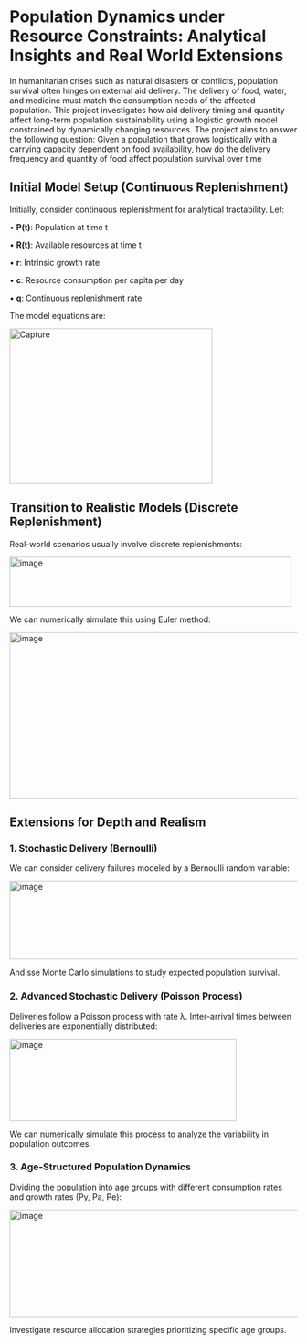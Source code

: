 # Population Dynamics under Resource Constraints: Analytical Insights and Real World Extensions
In humanitarian crises such as natural disasters or conflicts, population survival often
 hinges on external aid delivery. The delivery of food, water, and medicine must match
 the consumption needs of the affected population. This project investigates how aid
 delivery timing and quantity affect long-term population sustainability using a logistic
 growth model constrained by dynamically changing resources.
 The project aims to answer the following question: Given a population that grows
 logistically with a carrying capacity dependent on food availability, how do the delivery
 frequency and quantity of food affect population survival over time

## Initial Model Setup (Continuous Replenishment)
Initially, consider continuous replenishment for analytical tractability. Let:
  
  • **P(t)**: Population at time t
   
  • **R(t)**: Available resources at time t
   
  • **r**: Intrinsic growth rate
   
  • **c**: Resource consumption per capita per day
   
  • **q**: Continuous replenishment rate
 
The model equations are:

<img width="355" height="272" alt="Capture" src="https://github.com/user-attachments/assets/4cf7a195-4b64-4f36-a754-fbdddc6be8d0" />

## Transition to Realistic Models (Discrete Replenishment)
Real-world scenarios usually involve discrete replenishments:

<img width="493" height="87" alt="image" src="https://github.com/user-attachments/assets/3751f03e-9f0d-4493-8d4a-96558cafdcf8" />

We can numerically simulate this using Euler method:

<img width="548" height="291" alt="image" src="https://github.com/user-attachments/assets/a2cd97aa-b94a-444e-bbd2-13b81c7e1d1b" />

## Extensions for Depth and Realism
### 1. Stochastic Delivery (Bernoulli)
We can consider delivery failures modeled by a Bernoulli random variable:

<img width="554" height="138" alt="image" src="https://github.com/user-attachments/assets/96d7e854-a22a-42df-89e5-025a2b26cb4d" />

And sse Monte Carlo simulations to study expected population survival.
 
### 2. Advanced Stochastic Delivery (Poisson Process)
Deliveries follow a Poisson process with rate λ. Inter-arrival times between deliveries are
exponentially distributed:
 
<img width="397" height="144" alt="image" src="https://github.com/user-attachments/assets/59c1ad8f-e0ed-4472-81fb-5f8510eb2c34" />

We can numerically simulate this process to analyze the variability in population outcomes.

### 3. Age-Structured Population Dynamics
Dividing the population into age groups with different consumption rates and growth rates (Py, Pa, Pe):

<img width="589" height="188" alt="image" src="https://github.com/user-attachments/assets/c16f5f43-9cae-4309-ab80-bf6be68365e6" />
 
Investigate resource allocation strategies prioritizing specific age groups.

